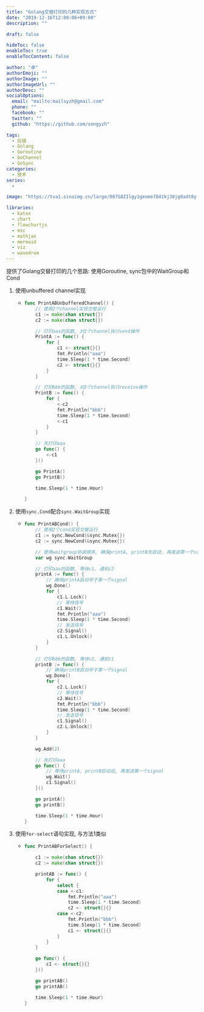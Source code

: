 ```yaml
---
title: "Golang交替打印的几种实现方式"
date: "2019-12-16T12:00:06+09:00"
description: ""

draft: false

hideToc: false
enableToc: true
enableTocContent: false

author: "卓"
authorEmoji: ""
authorImage: ""
authorImageUrl: ""
authorDesc: ""
socialOptions:
  email: "mailto:mailsyzh@gmail.com"
  phone: ""
  facebook: ""
  twitter: ""
  github: "https://github.com/songyzh"

tags:
  - 后端
  - Golang
  - Goroutine
  - GoChannel
  - GoSync
categories:
  - 技术
series:
  -

image: "https://tva1.sinaimg.cn/large/007S8ZIlgy1geome7841kj30jg0adt8y.jpg"

libraries:
  - katex
  - chart
  - flowchartjs
  - msc
  - mathjax
  - mermaid
  - viz
  - wavedrom
---
```


提供了Golang交替打印的几个思路: 使用Goroutine, sync包中的WaitGroup和Cond

1.  使用unbuffered channel实现

    -   ```go
        func PrintABUnbufferedChannel() {
            // 使用2个channel实现交替运行
            c1 := make(chan struct{})
            c2 := make(chan struct{})

            // 打印aaa的函数, 对2个channel执行send操作
            PrintA := func() {
                for {
                    c1 <- struct{}{}
                    fmt.Println("aaa")
                    time.Sleep(1 * time.Second)
                    c2 <- struct{}{}
                }
            }

            // 打印bbb的函数, 对2个channel执行receive操作
            PrintB := func() {
                for {
                    <-c2
                    fmt.Println("bbb")
                    time.Sleep(1 * time.Second)
                    <-c1
                }
            }

            // 先打印aaa
            go func() {
                <-c1
            }()

            go PrintA()
            go PrintB()

            time.Sleep(1 * time.Hour)

        }
        ```

2.  使用`sync.Cond`配合`sync.WaitGroup`实现

    -   ```go
        func PrintABCond() {
            // 使用2个cond实现交替运行
            c1 := sync.NewCond(&sync.Mutex{})
            c2 := sync.NewCond(&sync.Mutex{})

            // 使用waitgroup协调顺序, 确保printA, printB先启动, 再发送第一个signal
            var wg sync.WaitGroup

            // 打印aaa的函数, 等待c1, 通知c2
            printA := func() {
                // 确保printA启动早于第一个signal
                wg.Done()
                for {
                    c1.L.Lock()
                    // 等待信号
                    c1.Wait()
                    fmt.Println("aaa")
                    time.Sleep(1 * time.Second)
                    // 发送信号
                    c2.Signal()
                    c1.L.Unlock()
                }
            }

            // 打印bbb的函数, 等待c2, 通知c1
            printB := func() {
                // 确保printB启动早于第一个signal
                wg.Done()
                for {
                    c2.L.Lock()
                    // 等待信号
                    c2.Wait()
                    fmt.Println("bbb")
                    time.Sleep(1 * time.Second)
                    // 发送信号
                    c1.Signal()
                    c2.L.Unlock()
                }
            }

            wg.Add(2)

            // 先打印aaa
            go func() {
                // 等待printA, printB启动后, 再发送第一个signal
                wg.Wait()
                c1.Signal()
            }()

            go printA()
            go printB()

            time.Sleep(1 * time.Hour)
        }
        ```

3.  使用`for-select`语句实现, 与方法1类似

    -   ```go
        func PrintABForSelect() {

            c1 := make(chan struct{})
            c2 := make(chan struct{})

            printAB := func() {
                for {
                    select {
                    case <-c1:
                        fmt.Println("aaa")
                        time.Sleep(1 * time.Second)
                        c2 <- struct{}{}
                    case <-c2:
                        fmt.Println("bbb")
                        time.Sleep(1 * time.Second)
                        c1 <- struct{}{}
                    }
                }
            }

            go func() {
                c1 <- struct{}{}
            }()

            go printAB()
            go printAB()

            time.Sleep(1 * time.Hour)
        }
        ```